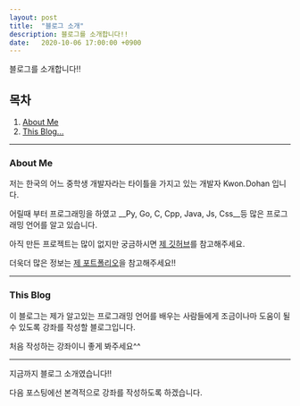 ```yaml
---
layout: post
title:  "블로그 소개"
description: 블로그를 소개합니다!!
date:   2020-10-06 17:00:00 +0900
---
```


블로그를 소개합니다!!

## 목차

1. [About Me](#About-Me)
2. [This Blog...](#This-Blog)

---

### About Me

저는 한국의 어느 중학생 개발자라는 타이틀을 가지고 있는 개발자 Kwon.Dohan 입니다.

어릴때 부터 프로그래밍을 하였고 __Py, Go, C, Cpp, Java, Js, Css__등 많은 프로그래밍 언어를 알고 있습니다.

아직 만든 프로젝트는 많이 없지만 궁금하시면 [제 깃허브](https://github.com/white-HAK)를 참고해주세요.

더욱더 많은 정보는 [제 포트폴리오](http://www.kdh0604.kro.kr/)을 참고해주세요!!

---

### This Blog

이 블로그는 제가 알고있는 프로그래밍 언어를 배우는 사람들에게 조금이나마 도움이 될 수 있도록 강좌를 작성할 블로그입니다. 

처음 작성하는 강좌이니 좋게 봐주세요^^

---

지금까지 블로그 소개였습니다!!

다음 포스팅에선 본격적으로 강좌를 작성하도록 하겠습니다.